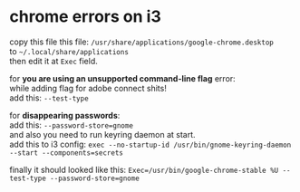 # chrome errors on i3

copy this file this file: `/usr/share/applications/google-chrome.desktop`  
to `~/.local/share/applications`  
then edit it at `Exec` field.

for **you are using an unsupported command-line flag** error:  
while adding flag for adobe connect shits!  
add this: `--test-type`

for **disappearing passwords**:  
add this: `--password-store=gnome`  
and also you need to run keyring daemon at start.  
add this to i3 config: `exec --no-startup-id /usr/bin/gnome-keyring-daemon --start --components=secrets`

finally it should looked like this: `Exec=/usr/bin/google-chrome-stable %U --test-type --password-store=gnome`
